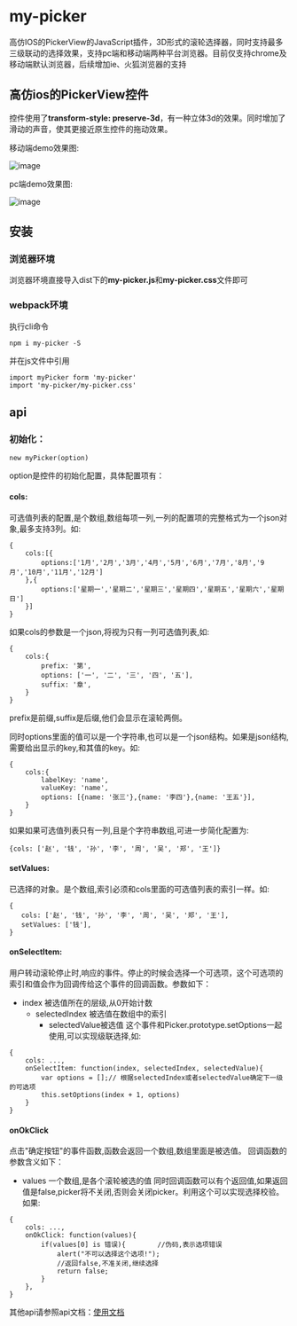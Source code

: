 # my-picker
高仿IOS的PickerView的JavaScript插件，3D形式的滚轮选择器，同时支持最多三级联动的选择效果，支持pc端和移动端两种平台浏览器。目前仅支持chrome及移动端默认浏览器，后续增加ie、火狐浏览器的支持

## 高仿ios的PickerView控件
控件使用了**transform-style: preserve-3d**，有一种立体3d的效果。同时增加了滑动的声音，使其更接近原生控件的拖动效果。

移动端demo效果图:

![image](https://github.com/laden666666/my-picker/blob/master/docs/images/mobileDemo.gif)

pc端demo效果图:

![image](https://github.com/laden666666/my-picker/blob/master/docs/images/pcDemo.gif)

## 安装

### 浏览器环境
浏览器环境直接导入dist下的**my-picker.js**和**my-picker.css**文件即可

### webpack环境
执行cli命令
```
npm i my-picker -S
```

并在js文件中引用
```
import myPicker form 'my-picker'
import 'my-picker/my-picker.css'
```



## api

### 初始化：
```
new myPicker(option)
```
option是控件的初始化配置，具体配置项有：
#### cols:
可选值列表的配置,是个数组,数组每项一列,一列的配置项的完整格式为一个json对象,最多支持3列。如:
```
{
    cols:[{
        options:['1月','2月','3月','4月','5月','6月','7月','8月','9月','10月','11月','12月']
    },{
        options:['星期一','星期二','星期三','星期四','星期五','星期六','星期日']
    }]
}
```
如果cols的参数是一个json,将视为只有一列可选值列表,如:
```
{
    cols:{
        prefix: '第',
        options: ['一', '二', '三', '四', '五'],
        suffix: '章',
    }
}
```
prefix是前缀,suffix是后缀,他们会显示在滚轮两侧。

同时options里面的值可以是一个字符串,也可以是一个json结构。如果是json结构,需要给出显示的key,和其值的key。如:
```
{
    cols:{
        labelKey: 'name',
        valueKey: 'name',
        options: [{name: '张三'},{name: '李四'},{name: '王五'}],
    }
}
```

如果如果可选值列表只有一列,且是个字符串数组,可进一步简化配置为:
```
{cols: ['赵', '钱', '孙', '李', '周', '吴', '郑', '王']}
```

#### setValues:
已选择的对象。是个数组,索引必须和cols里面的可选值列表的索引一样。如:
```
{
   cols: ['赵', '钱', '孙', '李', '周', '吴', '郑', '王'],
   setValues: ['钱'],
}
```

#### onSelectItem:
用户转动滚轮停止时,响应的事件。停止的时候会选择一个可选项，这个可选项的索引和值会作为回调传给这个事件的回调函数。参数如下：
 * index				被选值所在的层级,从0开始计数
    * selectedIndex	被选值在数组中的索引
       * selectedValue被选值
         这个事件和Picker.prototype.setOptions一起使用,可以实现级联选择,如:
```
{
    cols: ...,
    onSelectItem: function(index, selectedIndex, selectedValue){
        var options = [];// 根据selectedIndex或者selectedValue确定下一级的可选项
        this.setOptions(index + 1, options)
    }
}
```
#### onOkClick
点击"确定按钮"的事件函数,函数会返回一个数组,数组里面是被选值。
回调函数的参数含义如下：
*  values            一个数组,是各个滚轮被选的值
  同时回调函数可以有个返回值,如果返回值是false,picker将不关闭,否则会关闭picker。利用这个可以实现选择校验。如果:
```
{
    cols: ...,
    onOkClick: function(values){
        if(values[0] is 错误){        //伪码,表示选项错误
            alert("不可以选择这个选项!");
            //返回false,不准关闭,继续选择
            return false;
        }
    },
}
```

其他api请参照api文档：[使用文档](https://github.com/laden666666/my-picker/blob/master/docs/doc.md)
